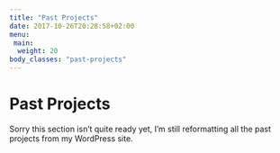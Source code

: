 ```yaml
---
title: "Past Projects"
date: 2017-10-26T20:28:58+02:00
menu:
 main:
  weight: 20
body_classes: "past-projects"
---
```


# Past Projects

Sorry this section isn’t quite ready yet, I’m still reformatting all the past projects from my WordPress site.